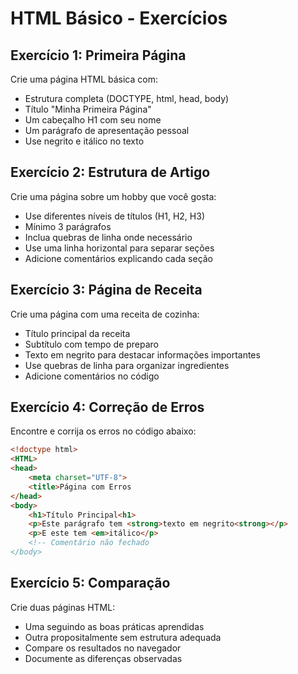 # HTML Básico - Exercícios

## Exercício 1: Primeira Página
Crie uma página HTML básica com:
- Estrutura completa (DOCTYPE, html, head, body)
- Título "Minha Primeira Página"
- Um cabeçalho H1 com seu nome
- Um parágrafo de apresentação pessoal
- Use negrito e itálico no texto

## Exercício 2: Estrutura de Artigo
Crie uma página sobre um hobby que você gosta:
- Use diferentes níveis de títulos (H1, H2, H3)
- Mínimo 3 parágrafos
- Inclua quebras de linha onde necessário
- Use uma linha horizontal para separar seções
- Adicione comentários explicando cada seção

## Exercício 3: Página de Receita
Crie uma página com uma receita de cozinha:
- Título principal da receita
- Subtítulo com tempo de preparo
- Texto em negrito para destacar informações importantes
- Use quebras de linha para organizar ingredientes
- Adicione comentários no código

## Exercício 4: Correção de Erros
Encontre e corrija os erros no código abaixo:
```html
<!doctype html>
<HTML>
<head>
    <meta charset="UTF-8">
    <title>Página com Erros
</head>
<body>
    <h1>Título Principal<h1>
    <p>Este parágrafo tem <strong>texto em negrito<strong></p>
    <p>E este tem <em>itálico</p>
    <!-- Comentário não fechado
</body>
```

## Exercício 5: Comparação
Crie duas páginas HTML:
- Uma seguindo as boas práticas aprendidas
- Outra propositalmente sem estrutura adequada
- Compare os resultados no navegador
- Documente as diferenças observadas
